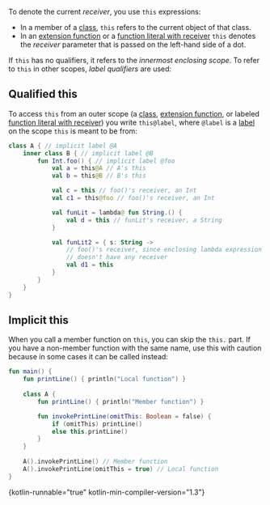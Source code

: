 [//]: # (title: This expressions)

To denote the current _receiver_, you use `this` expressions:

* In a member of a [class](classes.md#inheritance), `this` refers to the current object of that class.
* In an [extension function](extensions.md) or a [function literal with receiver](lambdas.md#function-literals-with-receiver)
`this` denotes the _receiver_ parameter that is passed on the left-hand side of a dot.

If `this` has no qualifiers, it refers to the _innermost enclosing scope_. To refer to `this` in other scopes, _label qualifiers_ are used:

## Qualified this 

To access `this` from an outer scope (a [class](classes.md), [extension function](extensions.md),
or labeled [function literal with receiver](lambdas.md#function-literals-with-receiver)) you write `this@label`,
 where `@label` is a [label](returns.md) on the scope `this` is meant to be from:

```kotlin
class A { // implicit label @A
    inner class B { // implicit label @B
        fun Int.foo() { // implicit label @foo
            val a = this@A // A's this
            val b = this@B // B's this

            val c = this // foo()'s receiver, an Int
            val c1 = this@foo // foo()'s receiver, an Int

            val funLit = lambda@ fun String.() {
                val d = this // funLit's receiver, a String
            }

            val funLit2 = { s: String ->
                // foo()'s receiver, since enclosing lambda expression
                // doesn't have any receiver
                val d1 = this
            }
        }
    }
}
```

## Implicit this

When you call a member function on `this`, you can skip the `this.` part.
If you have a non-member function with the same name, use this with caution because in some cases it can be called instead:

```kotlin
fun main() {
    fun printLine() { println("Local function") }
    
    class A {
        fun printLine() { println("Member function") }

        fun invokePrintLine(omitThis: Boolean = false) {
            if (omitThis) printLine()
            else this.printLine()
        }
    }
    
    A().invokePrintLine() // Member function
    A().invokePrintLine(omitThis = true) // Local function
}
```
{kotlin-runnable="true" kotlin-min-compiler-version="1.3"}
